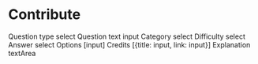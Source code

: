 # Contribute

Question type
  select
Question text
  input
Category
  select
Difficulty
  select
Answer
  select
Options
  [input]
Credits
  [{title: input, link: input}]
Explanation
  textArea